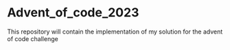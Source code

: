 # Advent_of_code_2023
This repository will contain the implementation of my solution for the advent of code challenge
